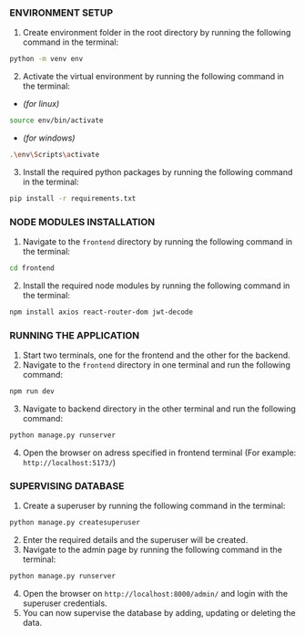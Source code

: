 ### ENVIRONMENT SETUP
1. Create environment folder in the root directory by running the following command in the terminal:
```bash
python -m venv env
```
2. Activate the virtual environment by running the following command in the terminal:

- *(for linux)*

```bash
source env/bin/activate
```

- *(for windows)*
```bash
.\env\Scripts\activate
```

3. Install the required python packages by running the following command in the terminal:
```bash
pip install -r requirements.txt
```


### NODE MODULES INSTALLATION
1. Navigate to the `frontend` directory by running the following command in the terminal:
```bash
cd frontend
```
2. Install the required node modules by running the following command in the terminal:
```bash
npm install axios react-router-dom jwt-decode
```


### RUNNING THE APPLICATION
1. Start two terminals, one for the frontend and the other for the backend.
2. Navigate to the `frontend` directory in one terminal and run the following command:
```bash
npm run dev
```
3. Navigate to backend directory in the other terminal and run the following command:
```bash
python manage.py runserver
```
4. Open the browser on adress specified in frontend terminal 
 (For example: `http://localhost:5173/`)

### SUPERVISING DATABASE
1. Create a superuser by running the following command in the terminal:
```bash
python manage.py createsuperuser
```
2. Enter the required details and the superuser will be created.
3. Navigate to the admin page by running the following command in the terminal:
```bash
python manage.py runserver
```
4. Open the browser on `http://localhost:8000/admin/` and login with the superuser credentials.
5. You can now supervise the database by adding, updating or deleting the data.